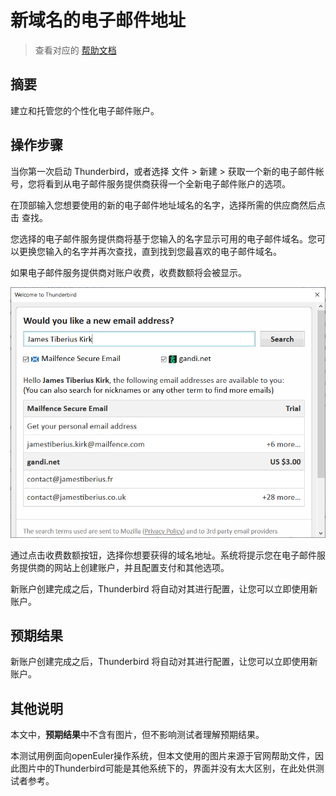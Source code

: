 # 新域名的电子邮件地址

> 查看对应的 [帮助文档](https://support.mozilla.org/zh-CN/kb/%E6%96%B0%E5%9F%9F%E5%90%8D%E7%9A%84%E7%94%B5%E5%AD%90%E9%82%AE%E4%BB%B6%E5%9C%B0%E5%9D%80)

## 摘要

建立和托管您的个性化电子邮件账户。

## 操作步骤

当你第一次启动 Thunderbird，或者选择 文件 > 新建 > 获取一个新的电子邮件帐号，您将看到从电子邮件服务提供商获得一个全新电子邮件账户的选项。

在顶部输入您想要使用的新的电子邮件地址域名的名字，选择所需的供应商然后点击 查找。

您选择的电子邮件服务提供商将基于您输入的名字显示可用的电子邮件域名。您可以更换您输入的名字并再次查找，直到找到您最喜欢的电子邮件域名。

如果电子邮件服务提供商对账户收费，收费数额将会被显示。

![新域名的电子邮件地址-1](./img/新域名的电子邮件地址-1.png)

通过点击收费数额按钮，选择你想要获得的域名地址。系统将提示您在电子邮件服务提供商的网站上创建账户，并且配置支付和其他选项。

新账户创建完成之后，Thunderbird 将自动对其进行配置，让您可以立即使用新账户。

## 预期结果

新账户创建完成之后，Thunderbird 将自动对其进行配置，让您可以立即使用新账户。

## 其他说明

本文中，**预期结果**中不含有图片，但不影响测试者理解预期结果。

本测试用例面向openEuler操作系统，但本文使用的图片来源于官网帮助文件，因此图片中的Thunderbird可能是其他系统下的，界面并没有太大区别，在此处供测试者参考。
